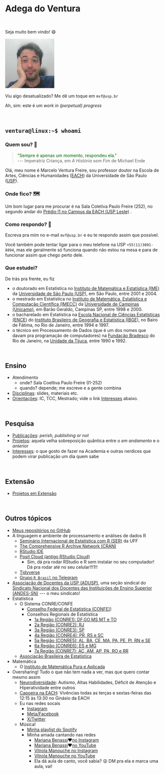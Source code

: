 # Adega do Ventura

<br>

Seja muito bem vindo! 😄

![Olá!](img/4x4-marcelo.jpeg)

Viu algo desatualizado? Me dê um toque em `mvf@usp.br`

Ah, sim: este é um *work in (perpetual) progress*

<br>

## `ventura@linux:~$ whoami`

### Quem sou? 🤔

> <span style="color:DarkGreen;">"Sempre é apenas um momento, respondeu ela."</span>\
> --- Imperatriz Criança, em *A História sem Fim* de Michael Ende

Olá, meu nome é Marcelo Ventura Freire, sou professor doutor na Escola de Artes, Ciências e Humanidades ([EACH](https://www.each.usp.br)) da Universidade de São Paulo ([USP](https://www.usp.br)).

### Onde fico? 🗺

Um bom lugar para me procurar é na Sala Coletiva Paulo Freire (252), no segundo andar do [Prédio I1 no Campus da EACH (USP Leste)](https://maps.app.goo.gl/UbmBhvS2nXhiCCgQA) .

### Como respondo? 🤷

Escreva pra mim no e-mail `mvf@usp.br` e eu te respondo assim que possível.

Você também pode tentar ligar para o meu telefone na USP `+55(11)3091-8894`, mas ele geralmente só funciona quando não estou na mesa e para de funcionar assim que chego perto dele.

### Que estudei?

De trás pra frente, eu fiz
-   o doutorado em Estatística no [Instituto de Matemática e Estatística (IME)](https://www.ime.usp.br) da [Universidade de São Paulo (USP)](http://www.usp.br), em São Paulo, entre 2001 e 2004.
-   o mestrado em Estatística no [Instituto de Matemática, Estatística e Computação Científica (IMECC)](https://www.ime.unicamp.br/) da [Universidade de Campinas (Unicamp)](https://www.unicamp.br/), em Barão Geraldo, Campinas SP, entre 1998 e 2000.
-   o bacharelado em Estatística na [Escola Nacional de Ciências Estatísticas (ENCE)](https://ence.ibge.gov.br/) do [Instituto Brasileiro de Geografia e Estatística (IBGE)](https://ibge.gov.br/), no Bairo de Fátima, no Rio de Janeiro, entre 1994 e 1997.
-   o técnico em Processamento de Dados (que é um dos nomes que davam pra programação de computadores) na [Fundação Bradesco](https://fundacao.bradesco/) do Rio de Janeiro, na [Unidade da Tijuca](https://fundacao.bradesco/pt-BR/Escolas?ID=33), entre 1990 e 1992.

<br>

## Ensino

-   Atendimento
    -   onde? Sala Coeltiva Paulo Freire (I1-252)
    -   quando? depende; me escreve e a gente combina
-   [Disciplinas](disciplinas.md): slides, materiais etc.
-   [Orientações](orientações.md): IC, TCC, Mestrado; vide o link [Interesses](interesses.md) abaixo.

<br>

## Pesquisa

-   [Publicações](publicações.md): *perish, publishing or not*
-   [Projetos](projetos.md): aquela velha sobreposição quântica entre o *em andamento* e o *anterior*
-   [Interesses](interesses.md): o que gosto de fazer na Academia e outras nerdices que podem virar publicação um dia quem sabe

<br>

## Extensão

-   [Projetos em Extensão](extensão.md)

<!-- ## Cultura -->

<!-- ## Inovação -->

<br>

## Outros tópicos

-   [Meus repositórios no GitHub](https://github.com/mvf-each-usp?tab=repositories)
-   A linguagem e ambiente de processamento e análises de dados R
    -   [Seminário Internacional de Estatística com R (SER)](https://ser.uff.br/) da UFF
    -   [The Comprehensive R Archive Network (CRAN)](https://cran.r-project.org/)
    -   [RStudio IDE](https://posit.co/products/open-source/rstudio/)
    -   [Posit Cloud (antigo RStudio Cloud)](https://posit.cloud/)
        -   Sim, dá pra rodar RStudio e R sem instalar no seu computador! 
            Dá pra rodar até no seu celular!!!1!!
    -   [Tidyverse](https://www.tidyverse.org/)
    -   [Grupo `R Brasil` no Telegram](https://t.me/rbrasiloficial)
-   [Associação de Docentes da USP (ADUSP)](https://adusp.org.br/), uma seção sindical do 
    [Sindicato Nacional dos Docentes das Instituições de Ensino Superior (ANDES-SN)](https://www.andes.org.br/) --- o meu sindicato!
-   Estatística
    -   O Sistema CONRE/CONFE 
        -   [Conselho Federal de Estatística (CONFE)](https://www.confe.org.br/))
        -   Conselhos Regionais de Estatística
            - [1a Região (CONRE1): DF,GO,MS,MT e TO](https://www.conre1.org.br/)
            - [2a Região (CONRE2): RJ](https://www.conre2.org.br/)
            - [3a Região (CONRE3): SP](https://www.conre3.org.br/)
            - [4a Região (CONRE4): PR, RS e SC](https://www.conre4.org.br/)
            - [5a Região (CONRE5): AL, BA, CE, MA, PA, PE, PI, RN e SE](https://www.conre5.org.br/)
            - [6a Região (CONRE6): ES e MG](https://www.conre6.org.br/)
            - [7a Região (CONRE7): AC, AM, AP, PA, RO e RR](https://www.conre7.org.br/)
    -   [Associação Brasileira de Estatística](https://www.redeabe.org.br/)
-   Matemática
    -   O [Instituto de Matemática Pura e Aplicada](https://www.impa.br)
-   Oversharing!  Tudo o que não tem nada a ver, mas que quero contar mesmo assim
    -   [Neurodiversidade](autismo.md): 
        Autismo, Altas Habilidades, Déficit de Atenção e Hiperatividade entre outros
    -   [Capoeira na EACH](capoeira.md):
        Vivências todas as terças e sextas-feiras das 12:15 às 13:30 no Ginásio da EACH
    -   Eu nas redes socais
        -   [Instagram](https://www.instagram.com/omarceloventura/)
        -   [Meta/Facebook](https://Eh-brinks-Nao-tenho-feicibuque.com)
        -   [X/Twitter](https://Eh-brinks-Nao-tenho-tuiter.com)
    -   Música!
        -   [Minha playlist do Spotify](https://open.spotify.com/playlist/01D0FoG20G3B27iSxBxEDh?si=3ccea591f0774b29)
        -   Minha amada cantando nas redes
            -   [Mariana Benassi](https://www.instagram.com/mari.benassi.canto/)❤️[no Instagram](https://www.instagram.com/mari.benassi.canto/)
            -   [Mariana Benassi](https://www.youtube.com/@marianaebw)❤️[no YouTube](https://www.youtube.com/@marianaebw)
            -   [Vitrola Manouche no Instagram](https://www.instagram.com/vitrolamanouche)
            -   [Vitrola Manouche no YouTube](https://www.youtube.com/@vitrolamanouche)
            -   Ela dá aula de canto, você sabia? 😜 DM pra ela e marca uma aula, vai!
